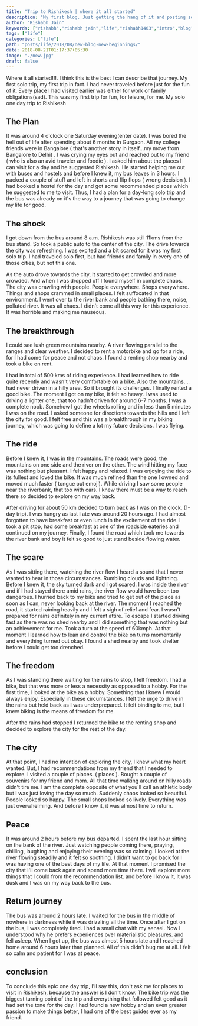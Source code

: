 ```yaml
---
title: "Trip to Rishikesh | where it all started"
description: "My first blog. Just getting the hang of it and posting some random thoughts."
author: "Rishabh Jain"
keywords: ["rishabh","rishabh jain","life","rishabh1403","intro","blog"]
tags: ["life"]
categories: ["life"]
path: "posts/life/2018/08/new-blog-new-beginnings/"
date: 2018-08-21T01:17:37+05:30
image: "./new.jpg"
draft: false
---
```


Where it all started!!!. I think this is the best I can describe that journey. My first solo trip, 
my first trip in fact. I had never traveled before just for the fun of it. Every place I had visited earlier was either for work or family obligations(sad). This was my first trip for fun, for leisure, for me. My solo one day trip to Rishikesh

<!--more-->
## The Plan

It was around 4 o'clock one Saturday evening(enter date). I was bored the hell out of life after spending about 6 months in Gurgaon. All my college friends were in Bangalore ( that's another story in itself...my move from Bangalore to Delhi) . I was crying my eyes out and reached out to my friend ( who is also an avid traveler and foodie ). I asked him about the places I can visit for a day and he suggested Rishikesh. He started helping me out with buses and hostels and before I knew it, my bus leaves in 3 hours. I packed a couple of stuff and left in shorts and flip flops ( wrong decision ). I had booked a hostel for the day and got some recommended places which he suggested to me to visit. Thus, I had a plan for a day-long solo trip and the bus was already on it's the way to a journey that was going to change my life for good.

## The shock

I got down from the bus around 8 a.m. Rishikesh was still 11kms from the bus stand. So took a public auto to the center of the city. The drive towards the city was refreshing. I was excited and a bit scared for it was my first solo trip. I had traveled solo first, but had friends and family in every one of those cities, but not this one. 

As the auto drove towards the city, it started to get crowded and more crowded. And when I was dropped off I found myself in complete chaos. The city was crawling with people. People everywhere. Shops everywhere. Things and shops crammed in small places. I felt suffocated in that environment. I went over to the river bank and people bathing there, noise, polluted river. It was all chaos. I didn't come all this way for this experience. It was horrible and making me nauseous. 

## The breakthrough

I could see lush green mountains nearby. A river flowing parallel to the ranges and clear weather. I decided to rent a motorbike and go for a ride, for I had come for peace and not chaos. I found a renting shop nearby and took a bike on rent. 

I had in total of 500 kms of riding experience. I had learned how to ride quite recently and wasn't very comfortable on a bike. Also the mountains.... had never driven in a hilly area. So it brought its challenges. I finally rented a good bike. The moment I got on my bike, it felt so heavy. I was used to driving a lighter one, that too hadn't driven for around 6-7 months. I was a complete noob. Somehow I got the wheels rolling and in less than 5 minutes I was on the road. I asked someone for directions towards the hills and I left the city for good. I felt free and this was a breakthrough in my biking journey, which was going to define a lot my future decisions. I was flying.

## The ride

Before I knew it, I was in the mountains. The roads were good, the mountains on one side and the river on the other. The wind hitting my face was nothing but pleasant. I felt happy and relaxed. I was enjoying the ride to its fullest and loved the bike. It was much refined than the one I owned and moved much faster ( tongue out emoji). While driving I saw some people near the riverbank, that too with cars. I knew there must be a way to reach there so decided to explore on my way back. 

After driving for about 50 km decided to turn back as I was on the clock. (1-day trip). I was hungry as last I ate was around 20 hours ago. I had almost forgotten to have breakfast or even lunch in the excitement of the ride. I took a pit stop, had some breakfast at one of the roadside eateries and continued on my journey. Finally, I found the road which took me towards the river bank and boy it felt so good to just stand beside flowing water.

## The scare

As I was sitting there, watching the river flow I heard a sound that I never wanted to hear in those circumstances. Rumbling clouds and lightning. Before I knew it, the sky turned dark and I got scared. I was inside the river and if I had stayed there amid rains, the river flow would have been too dangerous. I hurried back to my bike and tried to get out of the place as soon as I can, never looking back at the river. The moment I reached the road, it started raining heavily and I felt a sigh of relief and fear. I wasn't prepared for rains definitely in my current attire. To escape I started driving fast as there was no shed nearby and I did something that was nothing but an achievement for me. Took a turn at the speed of 60kmph. At that moment I learned how to lean and control the bike on turns momentarily and everything turned out okay. I found a shed nearby and took shelter before I could get too drenched.

## The freedom

As I was standing there waiting for the rains to stop, I felt freedom. I had a bike, but that was more or less a necessity as opposed to a hobby. For the first time, I looked at the bike as a hobby. Something that I knew I would always enjoy. Especially in these circumstances. I felt the urge to drive in the rains but held back as I was underprepared. It felt binding to me, but I knew biking is the means of freedom for me. 

After the rains had stopped I returned the bike to the renting shop and decided to explore the city for the rest of the day.

## The city

At that point, I had no intention of exploring the city, I knew what my heart wanted. But, I had recommendations from my friend that I needed to explore. I visited a couple of places. ( places ). Bought a couple of souvenirs for my friend and mom. All that time walking around on hilly roads didn't tire me. I am the complete opposite of what you'll call an athletic body but I was just loving the day so much. Suddenly chaos looked so beautiful. People looked so happy. The small shops looked so lively. Everything was just overwhelming. And before I know it, it was almost time to return. 

## Peace

It was around 2 hours before my bus departed. I spent the last hour sitting on the bank of the river. Just watching people coming there, praying, chilling, laughing and enjoying their evening was so calming. I looked at the river flowing steadily and it felt so soothing. I didn't want to go back for I was having one of the best days of my life. At that moment I promised the city that I'll come back again and spend more time there. I will explore more things that I could from the recommendation list. and before I know it, it was dusk and I was on my way back to the bus.

## Return journey

The bus was around 2 hours late. I waited for the bus in the middle of nowhere in darkness while it was drizzling all the time. Once after I got on the bus, I was completely tired. I had a small chat with my sensei. Now I understood why he prefers experiences over materialistic pleasures. and fell asleep. When I got up, the bus was almost 5 hours late and I reached home around 6 hours later than planned. All of this didn't bug me at all. I felt so calm and patient for I was at peace. 

## conclusion

To conclude this epic one day trip, I'll say this, don't ask me for places to visit in Rishikesh, because the answer is I don't know. The bike trip was the biggest turning point of the trip and everything that followed felt good as it had set the tone for the day. I had found a new hobby and an even greater passion to make things better, I had one of the best guides ever as my friend.